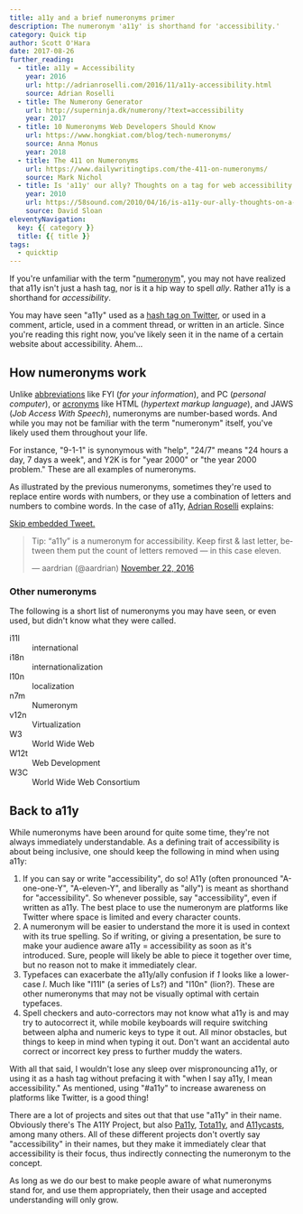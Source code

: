 ```yaml
---
title: a11y and a brief numeronyms primer
description: The numeronym 'a11y' is shorthand for 'accessibility.'
category: Quick tip
author: Scott O'Hara
date: 2017-08-26
further_reading:
  - title: a11y = Accessibility
    year: 2016
    url: http://adrianroselli.com/2016/11/a11y-accessibility.html
    source: Adrian Roselli
  - title: The Numerony Generator
    url: http://superninja.dk/numerony/?text=accessibility
    year: 2017
  - title: 10 Numeronyms Web Developers Should Know
    url: https://www.hongkiat.com/blog/tech-numeronyms/
    source: Anna Monus
    year: 2018
  - title: The 411 on Numeronyms
    url: https://www.dailywritingtips.com/the-411-on-numeronyms/
    source: Mark Nichol
  - title: Is 'a11y' our ally? Thoughts on a tag for web accessibility
    year: 2010
    url: https://58sound.com/2010/04/16/is-a11y-our-ally-thoughts-on-a-tag-for-web-accessibility/
    source: David Sloan
eleventyNavigation:
  key: {{ category }}
  title: {{ title }}
tags:
  - quicktip
---
```


If you're unfamiliar with the term "[numeronym](https://en.wikipedia.org/wiki/Numeronym)", you may not have realized that a11y isn't just a hash tag, nor is it a hip way to spell <em>ally</em>. Rather a11y is a shorthand for <em>accessibility</em>.

You may have seen "a11y" used as a [hash tag on Twitter](https://twitter.com/search?q=%23a11y), or used in a comment, article, used in a comment thread, or written in an article. Since you're reading this right now, you've likely seen it in the name of a certain website about accessibility. Ahem...


## How numeronyms work

Unlike [abbreviations](https://en.wikipedia.org/wiki/Abbreviation) like FYI (<i>for your information</i>), and PC (<i>personal computer</i>), or [acronyms](https://en.wikipedia.org/wiki/Acronym) like HTML (<i>hypertext markup language</i>), and JAWS (<i>Job Access With Speech</i>), numeronyms are number-based words. And while you may not be familiar with the term "numeronym" itself, you've likely used them throughout your life.

For instance, "9-1-1" is synonymous with "help", "24/7" means "24 hours a day, 7 days a week", and Y2K is for "year 2000" or "the year 2000 problem." These are all examples of numeronyms.

As illustrated by the previous numeronyms, sometimes they're used to replace entire words with numbers, or they use a combination of letters and numbers to combine words. In the case of a11y, [Adrian Roselli](https://twitter.com/aardrian) explains:

<p class="u-hide-visually">
	<a href="#other-numeronyms">Skip embedded Tweet.</a>
</p>
<blockquote class="twitter-tweet"><p lang="en" dir="ltr">Tip: “a11y” is a numeronym for accessibility. Keep first &amp; last letter, between them put the count of letters removed — in this case eleven.</p>&mdash; aardrian (@aardrian) <a href="https://twitter.com/aardrian/status/801084161368920064?ref_src=twsrc%5Etfw">November 22, 2016</a></blockquote> <script async src="https://platform.twitter.com/widgets.js" charset="utf-8"></script>


### Other numeronyms

The following is a short list of numeronyms you may have seen, or even used, but didn't know what they were called.

<dl>
  <dt>i11l</dt>
  <dd>international</dd>
  <dt>i18n</dt>
  <dd>internationalization</dd>
  <dt>l10n</dt>
  <dd>localization</dd>
  <dt>n7m</dt>
  <dd>Numeronym</dd>
  <dt>v12n</dt>
  <dd>Virtualization</dd>
  <dt>W3</dt>
  <dd>World Wide Web</dd>
  <dt>W12t</dt>
  <dd>Web Development</dd>
  <dt>W3C</dt>
  <dd>World Wide Web Consortium</dd>
</dl>


## Back to a11y

While numeronyms have been around for quite some time, they're not always immediately understandable. As a defining trait of accessibility is about being inclusive, one should keep the following in mind when using a11y:

1. If you can say or write "accessibility", do so! A11y (often pronounced "A-one-one-Y", "A-eleven-Y", and liberally as "ally") is meant as shorthand for "accessibility". So whenever possible, say "accessibility", even if written as a11y. The best place to use the numeronym are platforms like Twitter where space is limited and every character counts.
1. A numeronym will be easier to understand the more it is used in context with its true spelling. So if writing, or giving a presentation, be sure to make your audience aware a11y = accessibility as soon as it's introduced. Sure, people will likely be able to piece it together over time, but no reason not to make it immediately clear.
1. Typefaces can exacerbate the a11y/ally confusion if <em>1</em> looks like a lower-case <em>l</em>. Much like "I11l" (a series of Ls?) and "I10n" (lion?). These are other numeronyms that may not be visually optimal with certain typefaces.
1. Spell checkers and auto-correctors may not know what a11y is and may try to autocorrect it, while mobile keyboards will require switching between alpha and numeric keys to type it out. All minor obstacles, but things to keep in mind when typing it out. Don't want an accidental auto correct or incorrect key press to further muddy the waters.

With all that said, I wouldn't lose any sleep over mispronouncing a11y, or using it as a hash tag without prefacing it with "when I say a11y, I mean accessibility." As mentioned, using "#a11y" to increase awareness on platforms like Twitter, is a good thing!

There are a lot of projects and sites out that that use "a11y" in their name. Obviously there's The A11Y Project, but also [Pa11y](http://pa11y.org/), [Tota11y](https://khan.github.io/tota11y/), and [A11ycasts](https://www.youtube.com/watch?v=HtTyRajRuyY), among many others. All of these different projects don't overtly say "accessibility" in their names, but they make it immediately clear that accessibility is their focus, thus indirectly connecting the numeronym to the concept.

As long as we do our best to make people aware of what numeronyms stand for, and use them appropriately, then their usage and accepted understanding will only grow.
